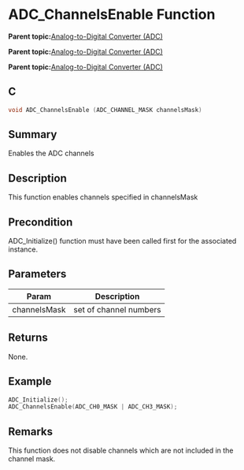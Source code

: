 # ADC\_ChannelsEnable Function

**Parent topic:**[Analog-to-Digital Converter \(ADC\)](GUID-056D5DD2-57C5-445D-95F9-F4FCAA2DFDE1.md)

**Parent topic:**[Analog-to-Digital Converter \(ADC\)](GUID-92E9F62C-DBB2-4C9A-B8AD-EDEE1E2F2BDF.md)

**Parent topic:**[Analog-to-Digital Converter \(ADC\)](GUID-9967CAB9-4A20-413A-A710-06E26197F2AB.md)

## C

```c
void ADC_ChannelsEnable (ADC_CHANNEL_MASK channelsMask)
```

## Summary

Enables the ADC channels

## Description

This function enables channels specified in channelsMask

## Precondition

ADC\_Initialize\(\) function must have been called first for the associated instance.

## Parameters

|Param|Description|
|-----|-----------|
|channelsMask|set of channel numbers|

## Returns

None.

## Example

```c
ADC_Initialize();
ADC_ChannelsEnable(ADC_CH0_MASK | ADC_CH3_MASK);
```

## Remarks

This function does not disable channels which are not included in the channel mask.

